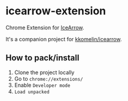 # icearrow-extension

Chrome Extension for [IceArrow](https://icearrow.xyz).

It's a companion project for [kkomelin/icearrow](https://github.com/kkomelin/icearrow).

## How to pack/install

1. Clone the project locally
2. Go to `chrome://extensions/`
3. Enable `Developer mode`
4. `Load unpacked`
